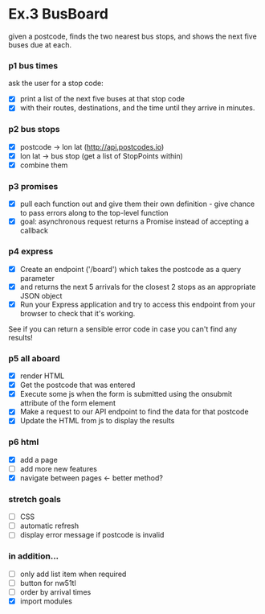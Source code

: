 # Ex.3 BusBoard

given a postcode, finds the two nearest bus stops, and shows the next five buses due at each.

### p1 bus times
ask the user for a stop code:
- [x] print a list of the next five buses at that stop code
- [x] with their routes, destinations, and the time until they arrive in minutes.

### p2 bus stops
- [x] postcode -> lon lat   (http://api.postcodes.io)
- [x] lon lat -> bus stop   (get a list of StopPoints within)
- [x] combine them

### p3 promises
- [x] pull each function out and give them their own definition - give chance to pass errors along to the top-level function
- [x] goal: asynchronous request returns a Promise instead of accepting a callback

### p4 express
- [x] Create an endpoint ('/board') which takes the postcode as a query parameter 
- [x] and returns the next 5 arrivals for the closest 2 stops as an appropriate JSON object
- [x] Run your Express application and try to access this endpoint from your browser to check that it's working.

See if you can return a sensible error code in case you can't find any results!

### p5 all aboard
- [x] render HTML
- [x] Get the postcode that was entered
- [x] Execute some js when the form is submitted using the onsubmit attribute of the form element
- [x] Make a request to our API endpoint to find the data for that postcode
- [x] Update the HTML from js to display the results

### p6 html
- [x] add a page
- [ ] add more new features
- [x] navigate between pages     <- better method?

### stretch goals
- [ ] CSS
- [ ] automatic refresh
- [ ] display error message if postcode is invalid

### in addition...
- [ ] only add list item when required   
- [ ] button for nw51tl
- [ ] order by arrival times
- [x] import modules
